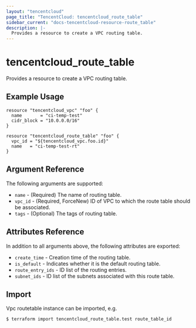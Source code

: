 ```yaml
---
layout: "tencentcloud"
page_title: "TencentCloud: tencentcloud_route_table"
sidebar_current: "docs-tencentcloud-resource-route_table"
description: |-
  Provides a resource to create a VPC routing table.
---
```


# tencentcloud_route_table

Provides a resource to create a VPC routing table.

## Example Usage

```hcl
resource "tencentcloud_vpc" "foo" {
  name       = "ci-temp-test"
  cidr_block = "10.0.0.0/16"
}

resource "tencentcloud_route_table" "foo" {
  vpc_id = "${tencentcloud_vpc.foo.id}"
  name   = "ci-temp-test-rt"
}
```

## Argument Reference

The following arguments are supported:

* `name` - (Required) The name of routing table.
* `vpc_id` - (Required, ForceNew) ID of VPC to which the route table should be associated.
* `tags` - (Optional) The tags of routing table.

## Attributes Reference

In addition to all arguments above, the following attributes are exported:

* `create_time` - Creation time of the routing table.
* `is_default` - Indicates whether it is the default routing table.
* `route_entry_ids` - ID list of the routing entries.
* `subnet_ids` - ID list of the subnets associated with this route table.


## Import

Vpc routetable instance can be imported, e.g.

```
$ terraform import tencentcloud_route_table.test route_table_id
```

